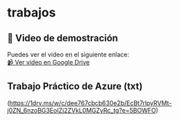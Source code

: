 # trabajos
## 🎥 Video de demostración  
Puedes ver el video en el siguiente enlace:  
[📹 Ver video en Google Drive](https://1drv.ms/v/c/dee767cbcb630e2b/ESUiOYZ2fuJLsOzARwmFH1QBT2mR35CXMmVtj9K3jAn2yg?e=TqJoUF)

## Trabajo Práctico de Azure (txt)
(https://1drv.ms/w/c/dee767cbcb630e2b/EcBt7rlpyRVMt-j0ZN_6nzoBG3EoIZj2ZVkL0MGZyRc_tg?e=5BOWFO)
